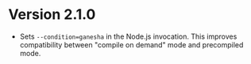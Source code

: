 # Version 2.1.0

* Sets `--condition=ganesha` in the Node.js invocation.
  This improves compatibility between "compile on demand" mode and precompiled mode.
